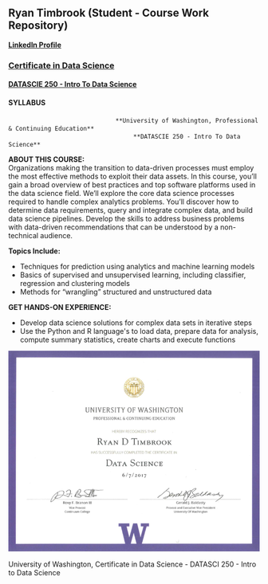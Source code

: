 ## Ryan Timbrook (Student - Course Work Repository)
**[LinkedIn Profile](https://www.linkedin.com/in/ryantimbrook/)**
### [Certificate in Data Science](https://www.pce.uw.edu/certificates/data-science)
#### [DATASCIE 250 - Intro To Data Science](https://www.pce.uw.edu/courses/data-science-process-and-tools)
#### SYLLABUS

                                  **University of Washington, Professional & Continuing Education**
                                       **DATASCIE 250 - Intro To Data Science**     

**ABOUT THIS COURSE:** <br>
Organizations making the transition to data-driven processes must employ the most effective methods to exploit their data assets. In this course, you’ll gain a broad overview of best practices and top software platforms used in the data science field. We’ll explore the core data science processes required to handle complex analytics problems. You’ll discover how to determine data requirements, query and integrate complex data, and build data science pipelines. Develop the skills to address business problems with data-driven recommendations that can be understood by a non-technical audience.

**Topics Include:**
* Techniques for prediction using analytics and machine learning models
* Basics of supervised and unsupervised learning, including classifier, regression and clustering models
* Methods for “wrangling” structured and unstructured data

**GET HANDS-ON EXPERIENCE:**
* Develop data science solutions for complex data sets in iterative steps
* Use the Python and R language's to load data, prepare data for analysis, compute summary statistics, create charts and execute functions





![UW_DS_Certificate](./images/RyanTimbrook_UWDataScience_Certificate.png)

University of Washington, Certificate in Data Science - DATASCI 250 - Intro to Data Science
